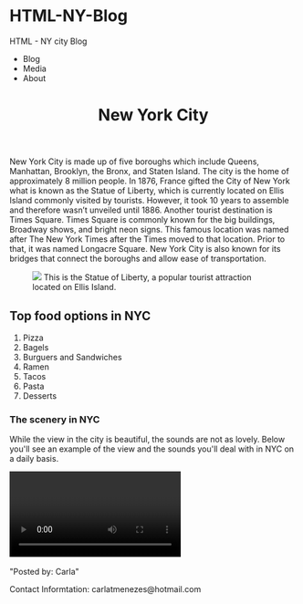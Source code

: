 # HTML-NY-Blog
HTML - NY city Blog
<!DOCTYPE html>
<html>
  <head>
    <link rel="stylesheet" href="style.css">
  </head>
  <body>  
    <nav>
      <ul>
        <li> <a hfref=""> Blog</a></li>  
        <li> <a hfref="">Media</a></li>
        <li> <a hfref="">About</a></li>
        </ul>
      </nav>
      <header>
        <h1>New York City</h1>
     </header>
     <main>
       <section id="blog">
         <article> 
           <p>New York City is made up of five boroughs which include Queens, Manhattan, Brooklyn, the Bronx, and Staten Island. The city is the home of approximately 8 million people. In 1876, France gifted the City of New York what is known as the Statue of Liberty, which is currently located on Ellis Island commonly visited by tourists. However, it took 10 years to assemble and therefore wasn’t unveiled until 1886. Another tourist destination is Times Square. Times Square is commonly known for the big buildings, Broadway shows, and bright neon signs. This famous location was named after The New York Times after the Times moved to that location. Prior to that, it was named Longacre Square. New York City is also known for its bridges that connect the boroughs and allow ease of transportation.</p>
           </article>
           </section>
           <figure>
             <img src="https://content.codecademy.com/courses/Semantic%20HTML/statue-of-liberty.jpeg">
  <figcap>This is the Statue of Liberty, a popular tourist attraction located on Ellis Island.</figcap>
             </figure>
            <h2> Top food options in NYC</h2>
            <ol>
              <li>Pizza</li>
              <li>Bagels</li>
              <li>Burguers and Sandwiches</li>
              <li>Ramen</li>
              <li>Tacos</li>
              <li>Pasta</li>
              <li>Desserts</li>
              </ol>
            <section> 
              <article>
                <h3> The scenery in NYC</h3>         <p>While the view in the city is beautiful, the sounds are not as lovely. Below you'll see an example of the view and the sounds you'll deal with in NYC on a daily basis.</p>
            </article>
            <video scr="https://content.codecademy.com/courses/Semantic%20HTML/nyc-skyline-timelapse.mp4" controls>Video Not supported</video>
            <embed src="https://content.codecademy.com/courses/Semantic%20HTML/nyc-skyline.jpeg"/>
    <audio> 
        <embed src="https://content.codecademy.com/courses/Semantic%20HTML/nyc-sounds.mov">
          </audio>
        </section> 
           </main>
           <footer> 
             <p> "Posted by: Carla" </p>
             <p>Contact Informtation:
             carlatmenezes@hotmail.com</p> </footer>

  </body>
</html>
